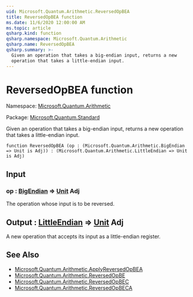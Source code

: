 ```yaml
---
uid: Microsoft.Quantum.Arithmetic.ReversedOpBEA
title: ReversedOpBEA function
ms.date: 11/6/2020 12:00:00 AM
ms.topic: article
qsharp.kind: function
qsharp.namespace: Microsoft.Quantum.Arithmetic
qsharp.name: ReversedOpBEA
qsharp.summary: >-
  Given an operation that takes a big-endian input, returns a new
  operation that takes a little-endian input.
---
```


# ReversedOpBEA function

Namespace: [Microsoft.Quantum.Arithmetic](xref:Microsoft.Quantum.Arithmetic)

Package: [Microsoft.Quantum.Standard](https://nuget.org/packages/Microsoft.Quantum.Standard)


Given an operation that takes a big-endian input, returns a newoperation that takes a little-endian input.

```qsharp
function ReversedOpBEA (op : (Microsoft.Quantum.Arithmetic.BigEndian => Unit is Adj)) : (Microsoft.Quantum.Arithmetic.LittleEndian => Unit is Adj)
```


## Input

### op : [BigEndian](xref:Microsoft.Quantum.Arithmetic.BigEndian) => [Unit](xref:microsoft.quantum.lang-ref.unit) Adj

The operation whose input is to be reversed.



## Output : [LittleEndian](xref:Microsoft.Quantum.Arithmetic.LittleEndian) => [Unit](xref:microsoft.quantum.lang-ref.unit) Adj

A new operation that accepts its input as a little-endian register.

## See Also

- [Microsoft.Quantum.Arithmetic.ApplyReversedOpBEA](xref:Microsoft.Quantum.Arithmetic.ApplyReversedOpBEA)
- [Microsoft.Quantum.Arithmetic.ReversedOpBE](xref:Microsoft.Quantum.Arithmetic.ReversedOpBE)
- [Microsoft.Quantum.Arithmetic.ReversedOpBEC](xref:Microsoft.Quantum.Arithmetic.ReversedOpBEC)
- [Microsoft.Quantum.Arithmetic.ReversedOpBECA](xref:Microsoft.Quantum.Arithmetic.ReversedOpBECA)